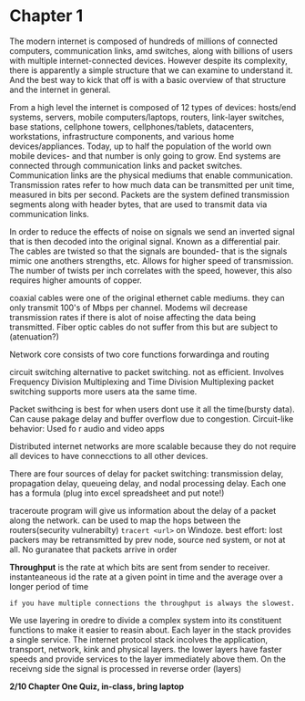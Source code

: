 # Chapter 1

The modern internet is composed of hundreds of millions of connected computers, communication links, amd switches, along with billions of users with multiple internet-connected devices. However despite its complexity, there is apparently a simple structure that we can examine to understand it. And the best way to kick that off is with a basic overview of that structure and the internet in general.

From a high level the internet is composed of 12 types of devices: hosts/end systems, servers, mobile computers/laptops, routers, link-layer switches, base stations, cellphone towers, cellphones/tablets, datacenters, workstations, infrastructure components, and various home devices/appliances. Today, up to half the population of the world own mobile devices- and that number is only going to grow. End systems are connected through communication links and packet switches. Communication links are the physical mediums that enable communication. Transmission rates refer to how much data can be transmitted per unit time, measured in bits per second. Packets are the system defined transmission segments along with header bytes, that are used to transmit data via communication links. 

In order to reduce the effects of noise on signals we send an inverted signal that is then decoded into the original signal. Known as a differential pair. The cables are twisted so that the signals are bounded- that is the signals mimic one anothers strengths, etc. Allows for higher speed of transmission. The number of twists per inch correlates with the speed, however, this also requires higher amounts of copper.

coaxial cables were one of the original ethernet cable mediums. they can only transmit 100's of Mbps per channel.
Modems wil decrease transmission rates if there is alot of noise affecting the data being transmitted. Fiber optic cables do not suffer from this but are subject to (atenuation?)

Network core consists of two core functions forwardinga and routing

circuit switching alternative to packet switching. not as efficient.
Involves Frequency Division Multiplexing and Time Division Multiplexing
packet switching supports more users ata the same time.

Packet swithcing is best for when users dont use it all the time(bursty data). Can cause pakage delay and buffer overflow due to congestion. 
Circuit-like behavior: Used fo r audio and video apps

Distributed internet networks are more scalable because they do not require all devices to have connecctions to all other devices.

There are four sources of delay for packet switching: transmission delay, propagation delay, queueing delay, and nodal processing delay. Each one has a formula (plug into excel spreadsheet and put note!)

traceroute program will give us information about the delay of a packet along the network. can be used to map the hops between the routers(security vulnerabilty) `tracert <url>` on Windoze.
best effort: lost packers may be retransmitted by prev node, source ned system, or not at all.
No guranatee that packets arrive in order

**Throughput** is the rate at which bits are sent from sender to receiver. instanteaneous id the rate at a given point in time and the average over a longer period of time

	if you have multiple connections the throughput is always the slowest. 

We use layering in oredre to divide  a complex system into its constituent functions to make it easier to reasin about. Each layer in the stack provides a single service. 
The internet protocol stack incolves the application, transport, network, kink and physical layers. the lower layers have faster speeds and provide services to the layer immediately above them. 
On the receivng side the signal is processed in reverse order (layers)

**2/10 Chapter One Quiz, in-class, bring laptop**




